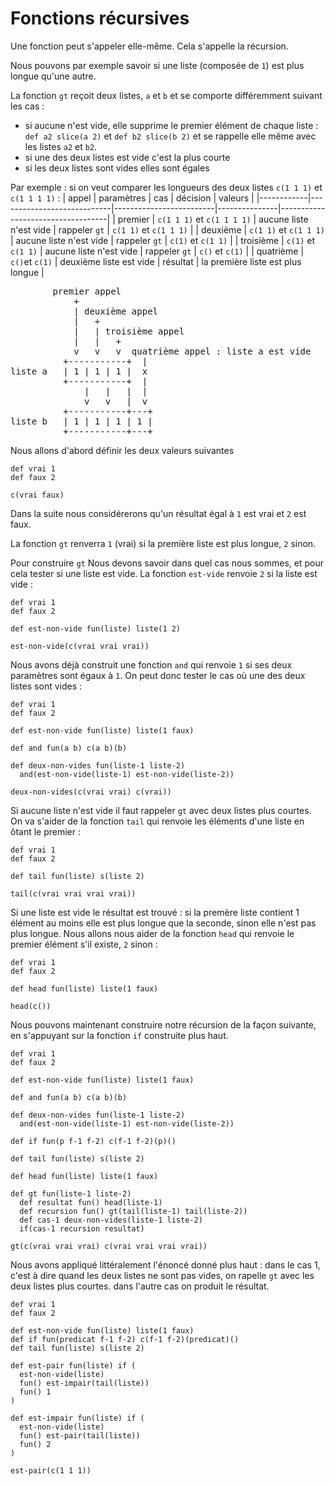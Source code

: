 # Fonctions récursives

Une fonction peut s'appeler elle-même. Cela s'appelle la récursion.

Nous pouvons par exemple savoir si une liste (composée de `1`) est plus longue qu'une autre.

La fonction `gt` reçoit deux listes, `a` et `b` et se comporte différemment suivant les cas :
 - si aucune n'est vide, elle supprime le premier élément de chaque liste :
   `def a2 slice(a 2)` et `def b2 slice(b 2)`
  et se rappelle elle même avec les listes `a2` et `b2`.
 - si une des deux listes est vide c'est la plus courte
 - si les deux listes sont vides elles sont égales

Par exemple : si on veut comparer les longueurs des deux listes `c(1 1 1)` et `c(1 1 1 1)` :
| appel      | paramètres                 | cas                     | décision      | valeurs                           |
|------------|----------------------------|-------------------------|---------------|-----------------------------------|
| premier    | `c(1 1 1)` et `c(1 1 1 1)` | aucune liste n'est vide | rappeler `gt` | `c(1 1)` et `c(1 1 1)`            |
| deuxième   | `c(1 1)` et `c(1 1 1)`     | aucune liste n'est vide | rappeler `gt` | `c(1)` et `c(1 1)`                |
| troisième  | `c(1)` et `c(1 1)`         | aucune liste n'est vide | rappeler `gt` | `c()` et `c(1)`                   |
| quatrième  | `c()`et `c(1)`             | deuxième liste est vide | résultat      | la première liste est plus longue |


<pre class="ascii h-100 my-5">
        premier appel
            +
            | deuxième appel
            |   +
            |   | troisième appel
            |   |   +
            v   v   v  quatrième appel : liste a est vide
          +-----------+  |
liste a   | 1 | 1 | 1 |  x
          +-----------+  |
              |   |   |  |
              v   v   |  v
          +-----------+---+
liste b   | 1 | 1 | 1 | 1 |
          +-----------+---+
</pre>

Nous allons d'abord définir les deux valeurs suivantes

```hey
def vrai 1
def faux 2

c(vrai faux)
```
Dans la suite nous considérerons qu'un résultat égal à `1` est vrai et `2` est faux.

La fonction `gt` renverra `1` (vrai) si la première liste est plus longue, `2` sinon.

Pour construire `gt` Nous devons savoir dans quel cas nous sommes, et pour cela tester si une liste est vide.
La fonction `est-vide` renvoie `2` si la liste est vide :

```hey
def vrai 1
def faux 2

def est-non-vide fun(liste) liste(1 2)

est-non-vide(c(vrai vrai vrai))
```

Nous avons déjà construit une fonction `and` qui renvoie `1` si ses deux paramètres sont égaux à `1`.
On peut donc tester le cas où une des deux listes sont vides :

```hey
def vrai 1
def faux 2

def est-non-vide fun(liste) liste(1 faux)

def and fun(a b) c(a b)(b)

def deux-non-vides fun(liste-1 liste-2)
  and(est-non-vide(liste-1) est-non-vide(liste-2))

deux-non-vides(c(vrai vrai) c(vrai))
```

Si aucune liste n'est vide il faut rappeler `gt` avec deux listes plus courtes.
On va s'aider de la fonction `tail` qui renvoie les éléments d'une liste en ôtant le premier :

```hey
def vrai 1
def faux 2

def tail fun(liste) s(liste 2)

tail(c(vrai vrai vrai vrai))
```

Si une liste est vide le résultat est trouvé : si la premère liste contient 1 élément au moins
elle est plus longue que la seconde, sinon elle n'est pas plus longue.
Nous allons nous aider de la fonction `head` qui renvoie le premier élément s'il existe, `2` sinon :

```hey
def vrai 1
def faux 2

def head fun(liste) liste(1 faux)

head(c())
```

Nous pouvons maintenant construire notre récursion de la façon suivante, en s'appuyant sur la fonction
`if` construite plus haut.

```hey
def vrai 1
def faux 2

def est-non-vide fun(liste) liste(1 faux)

def and fun(a b) c(a b)(b)

def deux-non-vides fun(liste-1 liste-2)
  and(est-non-vide(liste-1) est-non-vide(liste-2))

def if fun(p f-1 f-2) c(f-1 f-2)(p)()

def tail fun(liste) s(liste 2)

def head fun(liste) liste(1 faux)

def gt fun(liste-1 liste-2)
  def resultat fun() head(liste-1)
  def recursion fun() gt(tail(liste-1) tail(liste-2))
  def cas-1 deux-non-vides(liste-1 liste-2)
  if(cas-1 recursion resultat)
  
gt(c(vrai vrai vrai) c(vrai vrai vrai vrai))
```

Nous avons appliqué littéralement l'énoncé donné plus haut :
dans le cas 1, c'est à dire quand les deux listes ne sont pas vides, on rapelle `gt` avec les deux listes plus courtes.
dans l'autre cas on produit le résultat.


```hey
def vrai 1
def faux 2

def est-non-vide fun(liste) liste(1 faux)
def if fun(predicat f-1 f-2) c(f-1 f-2)(predicat)()
def tail fun(liste) s(liste 2)

def est-pair fun(liste) if (
  est-non-vide(liste)
  fun() est-impair(tail(liste))
  fun() 1
)
  
def est-impair fun(liste) if (
  est-non-vide(liste)
  fun() est-pair(tail(liste))
  fun() 2
)
  
est-pair(c(1 1 1))
```